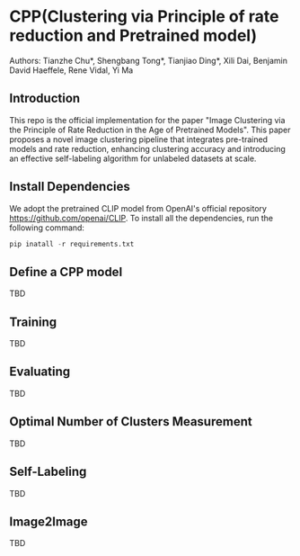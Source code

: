 # CPP(Clustering via Principle of rate reduction and Pretrained model)

Authors: Tianzhe Chu*, Shengbang Tong*, Tianjiao Ding*, Xili Dai, Benjamin David Haeffele, Rene Vidal, Yi Ma 

## Introduction
This repo is the official implementation for the paper "Image Clustering via the Principle of Rate Reduction in the Age of Pretrained Models".
This paper proposes a novel image clustering pipeline that integrates pre-trained models and rate reduction, enhancing clustering accuracy and introducing an effective self-labeling algorithm for unlabeled datasets at scale.

## Install Dependencies
We adopt the pretrained CLIP model from OpenAI's official repository https://github.com/openai/CLIP. To install all the dependencies, run the following command:
```python
pip inatall -r requirements.txt
```
## Define a CPP model
TBD
## Training
TBD
## Evaluating
TBD
## Optimal Number of Clusters Measurement
TBD
## Self-Labeling
TBD
## Image2Image
TBD
